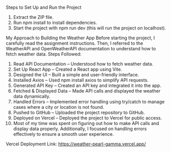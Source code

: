 
Steps to Set Up and Run the Project
1. Extract the ZIP file.
2. Run npm install to install dependencies.
3. Start the project with npm run dev (this will run the project on localhost).

My Approach to Building the Weather App
Before starting the project, I carefully read the assignment instructions. Then, I referred to the WeatherAPI and OpenWeatherAPI documentation to understand how to fetch weather data.
Steps Followed:
1. Read API Documentation – Understood how to fetch weather data.
2. Set Up React App – Created a React app using Vite.
3. Designed the UI – Built a simple and user-friendly interface.
4. Installed Axios – Used npm install axios to simplify API requests.
5. Generated API Key – Created an API key and integrated it into the app.
6. Fetched & Displayed Data – Made API calls and displayed the weather data dynamically.
7. Handled Errors – Implemented error handling using try/catch to manage cases where a city or location is not found.
8. Pushed to GitHub – Uploaded the project repository to GitHub.
9. Deployed on Vercel – Deployed the project to Vercel for public access.
10. Most of my time was spent on figuring out how to make API calls and display data properly. Additionally, I focused on handling errors effectively to ensure a smooth user experience.
 
Vercel Deployment Link: https://weather-pearl-gamma.vercel.app/